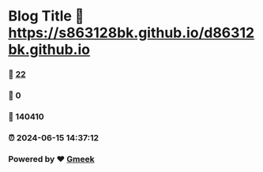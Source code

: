 # Blog Title :link: https://s863128bk.github.io/d86312bk.github.io 
### :page_facing_up: [22](https://s863128bk.github.io/d86312bk.github.io/tag.html) 
### :speech_balloon: 0 
### :hibiscus: 140410 
### :alarm_clock: 2024-06-15 14:37:12 
### Powered by :heart: [Gmeek](https://github.com/Meekdai/Gmeek)
